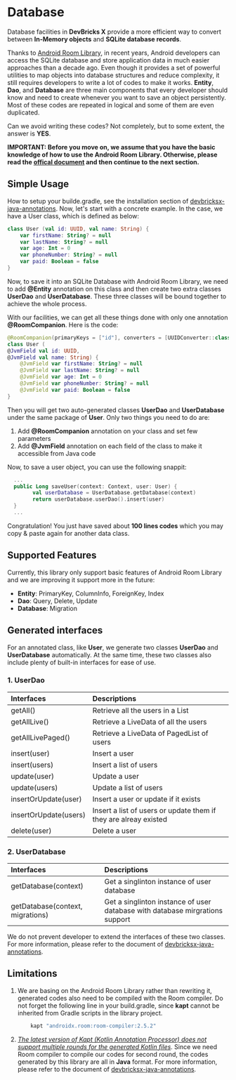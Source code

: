 # Database
Database facilities in **DevBricks X** provide a more efficient way to convert between **In-Memory objects** and **SQLite database records**. 

Thanks to [Android Room Library](https://developer.android.com/topic/libraries/architecture/room), in recent years, Android developers can access the SQLite database and store application data in much easier approaches than a decade ago. Even though it provides a set of powerful utilities to map objects into database structures and reduce complexity, it still requires developers to write a lot of codes to make it works. **Entity**, **Dao**, and **Database** are three main components that every developer should know and need to create whenever you want to save an object persistently. Most of these codes are repeated in logical and some of them are even duplicated. 

Can we avoid writing these codes? Not completely, but to some extent, the answer is **YES**. 

**IMPORTANT: Before you move on, we assume that you have the basic knowledge of how to use the Android Room Library. Otherwise, please read  the [offical document](https://developer.android.com/training/data-storage/room) and then continue to the next section.**

## Simple Usage

How to setup your builde.gradle, see the installation section of [devbricksx-java-annotations](../devbricksx-java-annotations/README.md). Now, let's start with a concrete example. In the case, we have a User class, which is defined as below:

```kotlin
class User (val id: UUID, val name: String) {
    var firstName: String? = null
    var lastName: String? = null
    var age: Int = 0
    var phoneNumber: String? = null
    var paid: Boolean = false
}
```
Now, to save it into an SQLite Database with Android Room Library, we need to add **@Entity** annotation on this class and then create two extra classes **UserDao** and **UserDatabase**. These three classes will be bound together to achieve the whole process. 

With our facilities, we can get all these things done with only one annotation **@RoomCompanion**. Here is the code:

```kotlin
@RoomCompanion(primaryKeys = ["id"], converters = [UUIDConverter::class])
class User (
@JvmField val id: UUID,
@JvmField val name: String) {
    @JvmField var firstName: String? = null
    @JvmField var lastName: String? = null
    @JvmField var age: Int = 0
    @JvmField var phoneNumber: String? = null
    @JvmField var paid: Boolean = false
}
```
Then you will get two auto-generated classes **UserDao** and **UserDatabase** under the same package of **User**. Only two things you need to do are:

1. Add **@RoomCompanion** annotation on your class and set few parameters
2. Add **@JvmField** annotation on each field of the class to make it accessible from Java code

Now, to save a user object, you can use the following snappit:

```kotlin
  ...
  public Long saveUser(context: Context, user: User) {
        val userDatabase = UserDatabase.getDatabase(context)
        return userDatabase.userDao().insert(user)
  }
  ...
```
Congratulation! You just have saved about **100 lines codes** which you may copy & paste again for another data class.

## Supported Features
Currently, this library only support basic features of Android Room Library and we are improving it support more in the future:

- **Entity**: PrimaryKey, ColumnInfo, ForeignKey, Index
- **Dao**: Query, Delete, Update
- **Database**: Migration

## Generated interfaces
For an annotated class, like **User**, we generate two classes **UserDao** and **UserDatabase** automatically. At the same time, these two classes also include plenty of built-in interfaces for ease of use.

### 1. UserDao

Interfaces | Descriptions
:--        | :--
getAll()   | Retrieve all the users in a List   
getAllLive() | Retrieve a LiveData of all the users
getAllLivePaged() | Retrieve a LiveData of PagedList of users
insert(user) | Insert a user
insert(users) | Insert a list of users
update(user) | Update a user
update(users) | Update a list of users
insertOrUpdate(user) | Insert a user or update if it exists
insertOrUpdate(users) | Insert a list of users or update them if they are alreay existed
delete(user) | Delete a user

### 2. UserDatabase
Interfaces | Descriptions
:--        | :--
getDatabase(context) | Get a singlinton instance of user database
getDatabase(context, migrations) | Get a singlinton instance of user database with database mirgrations support

We do not prevent developer to extend the interfaces of these two classes. For more information, please refer to the document of [devbricksx-java-annotations](../devbricksx-java-annotations/README.md). 

## Limitations
1. We are basing on the Android Room Library rather than rewriting it, generated codes also need to be compiled with the Room compiler. Do not forget the following line in your build.gradle, since **kapt** cannot be inherited from Gradle scripts in the library project.
    
    ```groovy
        kapt "androidx.room:room-compiler:2.5.2"
    ```

2. *[The latest version of Kapt (Kotlin Annotation Processor) does not support multiple rounds for the generated Kotlin files](https://kotlinlang.org/docs/reference/kapt.html#generating-kotlin-sources)*. Since we need Room compiler to compile our codes for second round, the codes generated by this library are all in **Java** format. For more information, please refer to the document of [devbricksx-java-annotations](../devbricksx-java-annotations/README.md). 

